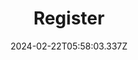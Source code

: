 ---
title: Register
date: 2024-02-22T05:58:03.337Z
description: Register top level menu item.  DO NOT DELETE!
weight: 50
---